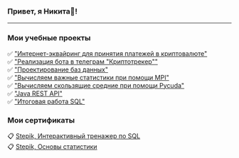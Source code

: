 ### Привет, я Никита👋!

____

### Мои учебные проекты

:white_check_mark: ["Интернет-эквайринг для принятия платежей в криптовалюте"](https://github.com/my1exp/YC_Pay)      
:white_check_mark: ["Реализация бота в телеграм "Криптотрекер""](https://github.com/my1exp/Portfolio_crypto_bot/tree/master)     
:white_check_mark: ["Проектирование баз данных"](https://miro.com/app/board/uXjVNXhm3Ok=/?share_link_id=323129127336)    
:white_check_mark: ["Вычисляем важные статистики при помощи MPI"](https://github.com/my1exp/mpi)     
:white_check_mark: ["Вычисляем скользящие средние при помощи Pycuda"](https://github.com/my1exp/pycuda)    
:white_check_mark: ["Java REST API"](https://github.com/my1exp/Netology_operation_api)       
:white_check_mark: ["Итоговая работа SQL"](https://github.com/my1exp/Sql/blob/main/%D0%98%D1%82%D0%BE%D0%B3%D0%BE%D0%B2%D0%B0%D1%8F_%D1%80%D0%B0%D0%B1%D0%BE%D1%82%D0%B0_SQL.pdf) 


### Мои сертификаты

:clipboard: [Stepik, Интерактивный тренажер по SQL](https://stepik.org/cert/1467423)    
:clipboard: [Stepik, Основы статистики](https://stepik.org/cert/1450658)     
